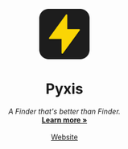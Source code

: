 <p align="center">
<a href="https://pyxisapp.dev">
  <img src="../logo.png" width="100" alt="project-logo">
  </a>
</p>
<p align="center">
    <h1 align="center">Pyxis</h1>
</p>
  <p align="center">
      <em>A Finder that's better than Finder.</em>
    <br />
    <a href="https://pyxisapp.dev"><strong>Learn more »</strong></a>
    <br />
    <br />
    <a href="https://pyxisapp.dev">Website</a>
  </p>
